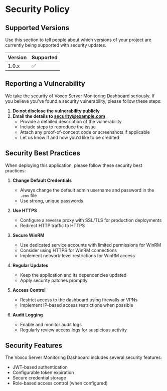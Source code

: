 # Security Policy

## Supported Versions

Use this section to tell people about which versions of your project are currently being supported with security updates.

| Version | Supported          |
| ------- | ------------------ |
| 1.0.x   | :white_check_mark: |

## Reporting a Vulnerability

We take the security of Voxco Server Monitoring Dashboard seriously. If you believe you've found a security vulnerability, please follow these steps:

1. **Do not disclose the vulnerability publicly**
2. **Email the details to security@example.com**
   - Provide a detailed description of the vulnerability
   - Include steps to reproduce the issue
   - Attach any proof-of-concept code or screenshots if applicable
   - Let us know if and how you'd like to be credited

## Security Best Practices

When deploying this application, please follow these security best practices:

1. **Change Default Credentials**
   - Always change the default admin username and password in the `.env` file
   - Use strong, unique passwords

2. **Use HTTPS**
   - Configure a reverse proxy with SSL/TLS for production deployments
   - Redirect HTTP traffic to HTTPS

3. **Secure WinRM**
   - Use dedicated service accounts with limited permissions for WinRM
   - Consider using HTTPS for WinRM connections
   - Implement network-level restrictions for WinRM access

4. **Regular Updates**
   - Keep the application and its dependencies updated
   - Apply security patches promptly

5. **Access Control**
   - Restrict access to the dashboard using firewalls or VPNs
   - Implement IP-based access restrictions when possible

6. **Audit Logging**
   - Enable and monitor audit logs
   - Regularly review access logs for suspicious activity

## Security Features

The Voxco Server Monitoring Dashboard includes several security features:

- JWT-based authentication
- Configurable token expiration
- Secure credential storage
- Role-based access control (when configured)